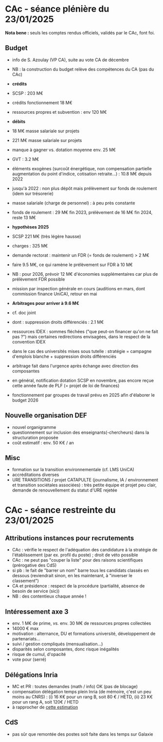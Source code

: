 # CAc - séance plénière du 23/01/2025

**Nota bene :** seuls les comptes rendus officiels, validés par le CAc, font foi.

## Budget 

- info de S. Azoulay (VP CA), suite au vote CA de décembre
- NB : la construction du budget relève des compétences du CA (pas du CAc)

- **crédits**
- SCSP : 203 M€
- crédits fonctionnement 18 M€
- ressources propres et subvention : env 120 M€

- **débits**
- 18 M€ masse salariale sur projets
- 221 M€ masse salariale sur projets
- manque à gagner vs. dotation moyenne env. 25 M€
- GVT : 3.2 M€
- éléments exogènes (surcoût énergétique, non compensation partielle augmentation du point d'indice, cotisation retraite...) : 10.8 M€ depuis 2022
- jusqu'à 2022 : non plus dépôt mais prélèvement sur fonds de roulement (idem sur trésorerie)
- masse salariale (charge de personnel) : à peu près constante
- fonds de roulement : 29 M€ fin 2023, prélèvement de 16 M€ fin 2024, reste 13 M€

- **hypothèses 2025**
- SCSP 221 M€ (très légère hausse)
- charges : 325 M€
- demande rectorat : maintenir un FDR (= fonds de roulement) > 2 M€
- faire 9.5 M€, ce qui ramène le prélèvement sur FDR à 10 M€
- NB : pour 2026, prévoir 12 M€ d'économies supplémentaires car plus de prélèvement FDR possible
- mission par inspection générale en cours (auditions en mars, dont commission finance UniCA), retour en mai

- **Arbitrages pour arriver à 9.6 M€**
- cf. doc joint
- dont : suppression droits différenciés : 2.1 M€
- ressources IDEX : sommes fléchées ("que peut-on financer qu'on ne fait pas ?") mais certaines redirections envisagées, dans le respect de la convention IDEX
- dans le cas des universités mises sous tutelle : stratégie = campagne d'emplois blanche + suppression droits différenciés
- arbitrage fait dans l'urgence après échange avec direction des composantes
- en général, notification dotation SCSP en novembre, pas encore reçue cette année faute de PLF (= projet de loi de finances)
- fonctionnement par groupes de travail prévu en 2025 afin d'élaborer le budget 2026 

## Nouvelle organisation DEF

- nouvel organigramme
- questionnement sur inclusion des enseignants(-chercheurs) dans la structuration proposée
- coût estimatif : env. 50 K€ / an

## Misc

- formation sur la transition environnementale (cf. LMS UniCA)
- accréditations diverses 
- URE TRANSITIONS / projet CATAPULTE (journalisme, IA / environnement et transition sociétales associées) : très petite équipe et projet peu clair, demande de renouvellement du statut d'URE rejetée 

# CAc - séance restreinte du 23/01/2025

## Attributions instances pour recrutements

- CAc : vérifie le respect de l'adéquation des candidature à la stratégie de l'établissement (par ex. profil du poste) ; droit de véto possible
- CAc : ne peut pas "couper la liste" pour des raisons scientifiques (prérogative des CdS)
- si pb : le fait de "barrer un nom" barre tous les candidats classés en dessous (reviendrait sinon, en les maintenant, à "inverser le classement")
- CA et présidence : respect de la procédure (partialité, absence de besoin de service (sic))
- NB : des contentieux chaque année !

## Intéressement axe 3

- env. 1 M€ de prime, *vs.* env. 30 M€ de ressources propres collectées
- 14000 € max
- motivation : alternance, DU et formations université, développement de partenariats... 
- suivi / gestion compliqués (mensualisation...)
- disparités selon composantes, donc risque inégalités
- risque de cumul, d'opacité
- vote pour (serré)

## Délégations Inria

- MC et PR : toutes demandes (math / info) OK (pas de blocage)
- compensation délégation temps plein Inria (de mémoire, c'est un peu moins au CNRS) : (i) 16 K€ pour un rang B, soit 80 € / HETD, (ii) 23 K€ pour un rang A, soit 120€ / HETD
- à rapprocher de [cette estimation](https://www.univ-poitiers.fr/wp-content/uploads/sites/10/2023/10/Deliberation-n%C2%B0CA-13-10-2023-18-Cout-HETD-et-cout-des-formations.pdf)

## CdS

- pas sûr que remontée des postes soit faite dans les temps sur Galaxie